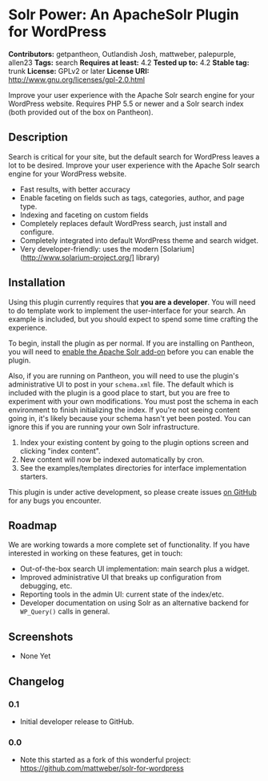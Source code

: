 # Solr Power: An ApacheSolr Plugin for WordPress #

**Contributors:** getpantheon, Outlandish Josh, mattweber, palepurple, allen23
**Tags:** search
**Requires at least:** 4.2
**Tested up to:** 4.2
**Stable tag:** trunk
**License:** GPLv2 or later
**License URI:** http://www.gnu.org/licenses/gpl-2.0.html

Improve your user experience with the Apache Solr search engine for your WordPress website. Requires PHP 5.5 or newer and a Solr search index (both provided out of the box on Pantheon).

## Description ##

Search is critical for your site, but the default search for WordPress leaves a lot to be desired. Improve your user experience with the Apache Solr search engine for your WordPress website.

* Fast results, with better accuracy
* Enable faceting on fields such as tags, categories, author, and page type.
* Indexing and faceting on custom fields
* Completely replaces default WordPress search, just install and configure.
* Completely integrated into default WordPress theme and search widget.
* Very developer-friendly: uses the modern [Solarium](http://www.solarium-project.org/] library)

## Installation ##

Using this plugin currently requires that **you are a developer**. You will need to do template work to implement the user-interface for your search. An example is included, but you should expect to spend some time crafting the experience.

To begin, install the plugin as per normal. If you are installing on Pantheon, you will need to [enable the Apache Solr add-on](https://pantheon.io/docs/articles/sites/apache-solr) before you can enable the plugin.

Also, if you are running on Pantheon, you will need to use the plugin's administrative UI to post in your `schema.xml` file. The default which is included with the plugin is a good place to start, but you are free to experiment with your own modifications. You must post the schema in each environment to finish initializing the index. If you're not seeing content going in, it's likely because your schema hasn't yet been posted. You can ignore this if you are running your own Solr infrastructure.

1. Index your existing content by going to the plugin options screen and clicking "index content".
2. New content will now be indexed automatically by cron.
3. See the examples/templates directories for interface implementation starters.

This plugin is under active development, so please create issues [on GitHub](https://github.com/pantheon-systems/solr-for-wordpress) for any bugs you encounter.

## Roadmap ##

We are working towards a more complete set of functionality. If you have interested in working on these features, get in touch:

* Out-of-the-box search UI implementation: main search plus a widget.
* Improved administrative UI that breaks up configuration from debugging, etc.
* Reporting tools in the admin UI: current state of the index/etc.
* Developer documentation on using Solr as an alternative backend for `WP_Query()` calls in general.

## Screenshots ##

* None Yet

## Changelog ##

### 0.1 ###

* Initial developer release to GitHub.


### 0.0 ###
* Note this started as a fork of this wonderful project: https://github.com/mattweber/solr-for-wordpress
